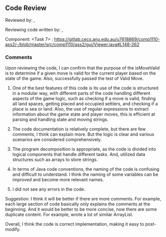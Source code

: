 ## Code Review

Reviewed by: <Zeqi Gao>, <u7591163>

Reviewing code written by: <Yufei Huang>, <u7618869>

Component: <Task 7> : https://gitlab.cecs.anu.edu.au/u7618869/comp1110-ass2/-/blob/master/src/comp1110/ass2/gui/Viewer.java#L148-262

### Comments 

<write your comments here>

Upon reviewing the code, I can confirm that the purpose of the isMoveValid is to determine if a given move is valid for 
the current player based on the state of the game. Also, successfully passed the test of Valid Move.

1. One of the best features of this code is its use of the code is structured in a modular way, with different parts of 
the code handling different aspects of the game logic, such as checking if a move is valid, finding all land spaces, 
getting placed and occupied settlers, and checking if a place is sea or land. Also, the use of regular expressions to 
extract information about the game state and player moves, this is efficient at parsing and handling state and 
moving strings.

2. The code documentation is relatively complete, but there are few comments, I think can explain more. 
But the logic is clear and various scenarios are considered comprehensively.

3. The program decomposition is appropriate, as the code is divided into logical components that handle different tasks.
And, utilized data structures such as arrays to store strings.

4. In terms of Java code conventions, the naming of the code is confusing and difficult to understand. 
I think the naming of some variables can be improved and become more relevant names.

5. I did not see any errors in the code.

Suggestion:
I think it will be better if there are more comments. For example, each large section of code basically only explains 
the comments at the beginning.
And it would be better to be more concise, now there are some duplicate content. For example, wrote a lot of similar ArrayList.

Overall, I think the code is correct implementation, making it easy to post-modify. 



